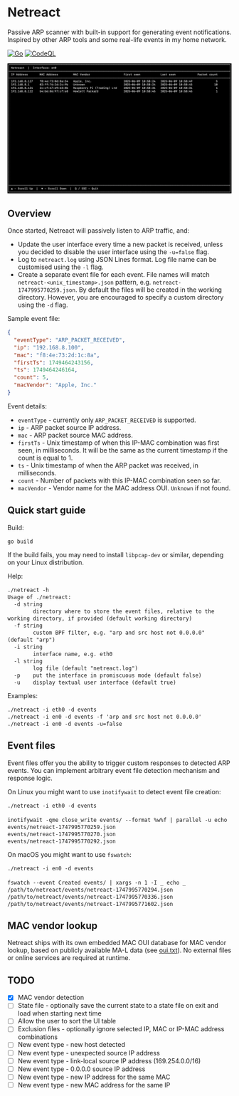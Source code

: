 # Netreact

Passive ARP scanner with built-in support for generating event notifications. Inspired by other ARP tools and some real-life events in my
home network.

[![Go](https://github.com/ipastusi/netreact/actions/workflows/ci.yml/badge.svg?branch=master)](https://github.com/ipastusi/netreact/actions/workflows/ci.yml)
[![CodeQL](https://github.com/ipastusi/netreact/actions/workflows/codeql-analysis.yml/badge.svg)](https://github.com/ipastusi/netreact/actions/workflows/codeql-analysis.yml)

![image](images/netreact-ui.png)

## Overview

Once started, Netreact will passively listen to ARP traffic, and:

- Update the user interface every time a new packet is received, unless you decided to disable the user interface using the `-u=false` flag.
- Log to `netreact.log` using JSON Lines format. Log file name can be customised using the `-l` flag.
- Create a separate event file for each event. File names will match `netreact-<unix_timestamp>.json` pattern, e.g.
  `netreact-1747995770259.json`. By default the files will be created in the working directory. However, you are encouraged to specify a
  custom directory using the `-d` flag.

Sample event file:

```json
{
  "eventType": "ARP_PACKET_RECEIVED",
  "ip": "192.168.8.100",
  "mac": "f8:4e:73:2d:1c:8a",
  "firstTs": 1749464243156,
  "ts": 1749464246164,
  "count": 5,
  "macVendor": "Apple, Inc."
}
```

Event details:

- `eventType` - currently only `ARP_PACKET_RECEIVED` is supported.
- `ip` - ARP packet source IP address.
- `mac` - ARP packet source MAC address.
- `firstTs` - Unix timestamp of when this IP-MAC combination was first seen, in milliseconds. It will be the same as the current timestamp
  if the count is equal to 1.
- `ts` - Unix timestamp of when the ARP packet was received, in milliseconds.
- `count` - Number of packets with this IP-MAC combination seen so far.
- `macVendor` - Vendor name for the MAC address OUI. `Unknown` if not found.

## Quick start guide

Build:

```
go build
```

If the build fails, you may need to install `libpcap-dev` or similar, depending on your Linux distribution.

Help:

```
./netreact -h
Usage of ./netreact:
  -d string
    	directory where to store the event files, relative to the working directory, if provided (default working directory)
  -f string
    	custom BPF filter, e.g. "arp and src host not 0.0.0.0" (default "arp")
  -i string
    	interface name, e.g. eth0
  -l string
    	log file (default "netreact.log")
  -p	put the interface in promiscuous mode (default false)
  -u	display textual user interface (default true)
```

Examples:

```
./netreact -i eth0 -d events
./netreact -i en0 -d events -f 'arp and src host not 0.0.0.0'
./netreact -i en0 -d events -u=false
```

## Event files

Event files offer you the ability to trigger custom responses to detected ARP events. You can implement arbitrary event file detection
mechanism and response logic.

On Linux you might want to use `inotifywait` to detect event file creation:

```
./netreact -i eth0 -d events

inotifywait -qme close_write events/ --format %w%f | parallel -u echo
events/netreact-1747995770259.json
events/netreact-1747995770270.json
events/netreact-1747995770292.json
```

On macOS you might want to use `fswatch`:

```
./netreact -i en0 -d events

fswatch --event Created events/ | xargs -n 1 -I _ echo _
/path/to/netreact/events/netreact-1747995770294.json
/path/to/netreact/events/netreact-1747995770336.json
/path/to/netreact/events/netreact-1747995771602.json
```

## MAC vendor lookup

Netreact ships with its own embedded MAC OUI database for MAC vendor lookup, based on publicly available MA-L data (see [oui.txt](oui.txt)).
No external files or online services are required at runtime.

## TODO

- [x] MAC vendor detection
- [ ] State file - optionally save the current state to a state file on exit and load when starting next time
- [ ] Allow the user to sort the UI table
- [ ] Exclusion files - optionally ignore selected IP, MAC or IP-MAC address combinations
- [ ] New event type - new host detected
- [ ] New event type - unexpected source IP address
- [ ] New event type - link-local source IP address (169.254.0.0/16)
- [ ] New event type - 0.0.0.0 source IP address
- [ ] New event type - new IP address for the same MAC
- [ ] New event type - new MAC address for the same IP
